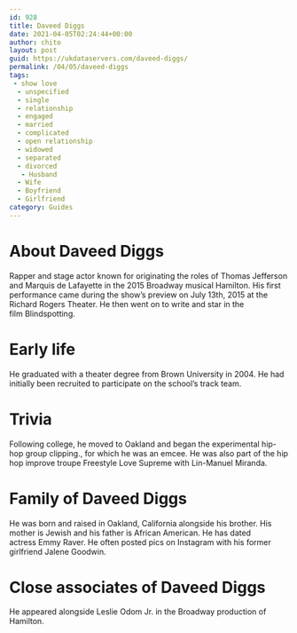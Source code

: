 ```yaml
---
id: 928
title: Daveed Diggs
date: 2021-04-05T02:24:44+00:00
author: chito
layout: post
guid: https://ukdataservers.com/daveed-diggs/
permalink: /04/05/daveed-diggs
tags:
 - show love
  - unspecified
  - single
  - relationship
  - engaged
  - married
  - complicated
  - open relationship
  - widowed
  - separated
  - divorced
   - Husband
  - Wife
  - Boyfriend
  - Girlfriend
category: Guides
---
```




  
  
#  About Daveed Diggs
                  
                  
                  
Rapper and stage actor known for originating the roles of Thomas Jefferson and Marquis de Lafayette in the 2015 Broadway musical Hamilton. His first performance came during the show&#8217;s preview on July 13th, 2015 at the Richard Rogers Theater. He then went on to write and star in the film Blindspotting.
                  
                
                
                
# Early life
                  
                  
                  
He graduated with a theater degree from Brown University in 2004. He had initially been recruited to participate on the school&#8217;s track team. 
                  
                
                
                
# Trivia
                  
                  
                  
Following college, he moved to Oakland and began the experimental hip-hop group clipping., for which he was an emcee. He was also part of the hip hop improve troupe Freestyle Love Supreme with Lin-Manuel Miranda. 
                  
                
                
                
# Family of Daveed Diggs
                  
                  
                  
He was born and raised in Oakland, California alongside his brother. His mother is Jewish and his father is African American. He has dated actress Emmy Raver. He often posted pics on Instagram with his former girlfriend Jalene Goodwin.
                  
                
                
                
# Close associates of Daveed Diggs
                  
                  
                  
He appeared alongside Leslie Odom Jr. in the Broadway production of Hamilton.
                  
                
              
            
          
          
          
    
    
  
